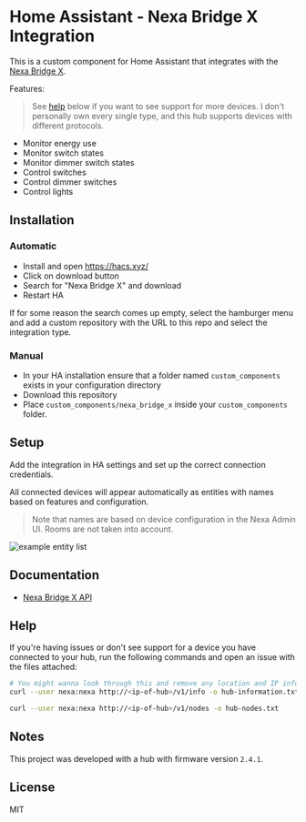 # Home Assistant - Nexa Bridge X Integration

This is a custom component for Home Assistant that integrates with the [Nexa Bridge X](https://nexa.se/nexa-bridge-x).

Features:

> See [help](#help) below if you want to see support for more devices. I don't personally own every single type, and this hub supports devices with different protocols.

* Monitor energy use
* Monitor switch states
* Monitor dimmer switch states
* Control switches
* Control dimmer switches
* Control lights

## Installation

### Automatic

* Install and open https://hacs.xyz/
* Click on download button
* Search for "Nexa Bridge X" and download
* Restart HA

If for some reason the search comes up empty, select the hamburger menu and add a custom
repository with the URL to this repo and select the integration type.

### Manual

* In your HA installation ensure that a folder named `custom_components` exists in your configuration directory
* Download this repository
* Place `custom_components/nexa_bridge_x` inside your `custom_components` folder.

## Setup

Add the integration in HA settings and set up the correct connection credentials.

All connected devices will appear automatically as entities with names based on features and configuration.

> Note that names are based on device configuration in the Nexa Admin UI. Rooms are not taken into account.

![example entity list](https://user-images.githubusercontent.com/161548/210004115-f69afac7-289b-47f5-801e-fc26a1f9ffb4.png)

## Documentation

* [Nexa Bridge X API](https://nexa.se/docs/)

## Help

If you're having issues or don't see support for a device you have connected to your hub,
run the following commands and open an issue with the files attached:

```bash
# You might wanna look through this and remove any location and IP information
curl --user nexa:nexa http://<ip-of-hub>/v1/info -o hub-information.txt
```

```bash
curl --user nexa:nexa http://<ip-of-hub>/v1/nodes -o hub-nodes.txt
```

## Notes

This project was developed with a hub with firmware version `2.4.1`.

## License

MIT
